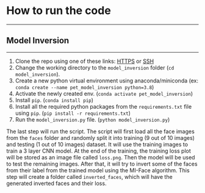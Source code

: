 # How to run the code
----

## Model Inversion
---
1. Clone the repo using one of these links: [HTTPS](https://github.com/kfaRabi/PET_21.git) or [SSH](git@github.com:kfaRabi/PET_21.git)
2. Change the working directory to the `model_inversion` folder (`cd model_inversion`).
3. Create a new python virtual environment using anaconda/miniconda (ex: `conda create --name pet_model_inversion python=3.8`)
4. Activate the newly created env. (`conda activate pet_model_inversion`)
5. Install `pip`. (`conda install pip`)
6. Install all the required python packages from the `requirements.txt` file using `pip`. (`pip install -r requirements.txt`)
7. Run the `model_inversion.py` file. (`python model_inversion.py`)


The last step will run the script. The script will first load all the face images from the `faces` folder and randomly split it into training (9 out of 10 images) and testing (1 out of 10 images) dataset. It will use the training images to train a 3 layer CNN model. At the end of the training, the training loss plot will be stored as an image file called `loss.png`. Then the model will be used to test the remaining images. After that, it will try to invert some of the faces from their label from the trained model using the MI-Face algorithm. This step will create a folder called `inverted_faces`, which will have the generated inverted faces and their loss.
